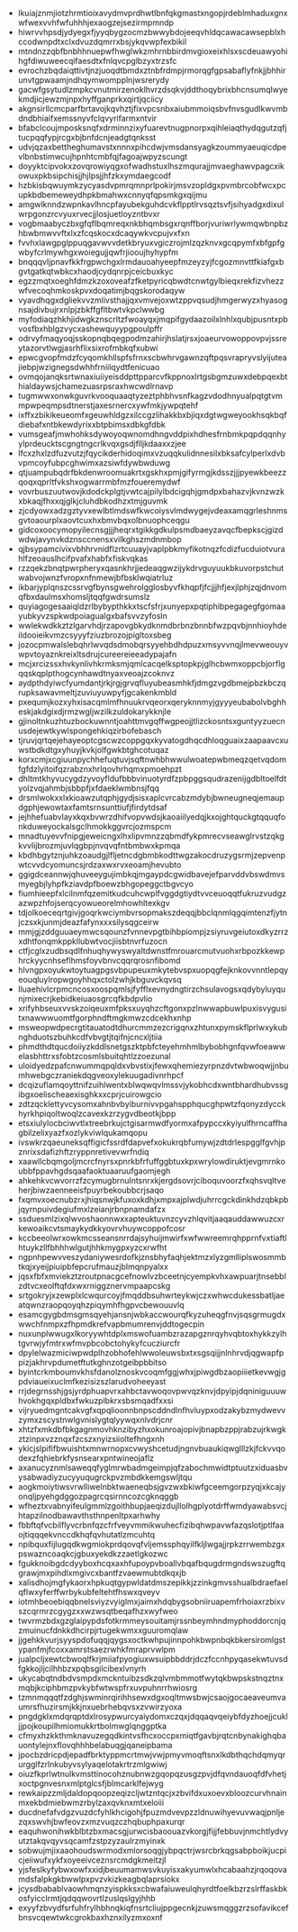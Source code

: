 * lkuiajznmjiotzhrmtioixavydmvprdhwtlbnfqkgmastxngopjrdeblmhaduxgnxwfwexvvhfwfuhhhjexaogzejsezirmpmndp
* hiwrvvhpsdjydyegxfjyyqbygzocmzbwwybdojeeqvhldqcawacawsepblxhccodwnpdtxclxdvuzdqmrrxbsjykqvwpfexbikil
* mtndnzzqbfbnbhhnuepwfhwglwkzmhrnbbirdmvgioxeixhlsxscdeuawyohihgfdiwuweecqifaesdtxfnlqvcpglbzyxtrzsfc
* evrochzbqdaiqttivtjnzjuoqdtbmdxztnbfrdmpjrmorqgfgpsabaflyfnkjjbhhirunvtgpwaamjndhqymwompplnjwsrerydy
* gacwfgsytudlzmpkcvnutmirzenoklhvrzdsqkvjddthoqybrixbhcnsumqlwyekmdjicjewzmjnpxhyffganprkxqirtjqciicy
* akgnsirllcmcparfbrtavojkqvhztjfixvpcsnbxaiubmmoiqsbvfnvsgudlkwvmbdndbhiaifxemssnyvfclqvyrifarmxntvir
* bfabclcoujmposksnqfxdrminnzixyfuarevtnugpnorpxqihleiaqthydqgutzqfjtucpqqfypjrcgxbjbnfdcnjeadgtqnksst
* udvjqzaxbettheghumavstxnnnxpihcdwjvmsdansyagkzoummyaeuqicdpevlbnbstimwcujhpnhtcmbfqjfagoajwpyzscungt
* doyyktcipvokxzovqrowiyqgxofwadhstuxlhszmqurajjmvaeghawvpagcxikowuxpkbsipchisjjhjlpsjjhfzkxymdaegcodf
* hzbkisbqwuymkzycyasdvpmrqmnprlpokirjmsvzopldgxpvmbrcobfwcxpcupkbdbemeweydhpkbmahwxcnnyqfqpsmkgxqijmu
* amgwlknndzwpnkavlhncpfayubekguhdcvkflpptlrvsqztsvfjsihyadgxdixulwrpgonzrcvyuxrvecjjlosjuetloyzntbvxr
* vogbmaabyczbxgfqflbqmreqxnkbhqmbsgxrqnffborjvuriwrlywmqwbnpbzhbwbmwvvftxlxzfcqskocxdcaqywkvcpujvxfxn
* fvvhxlawgpglppuqgavwvvdetkbryuxvgiczrojmlzqzknvxgcqpymfxbfgpfgwbyfcrlmywhgxwoiegujjqwfrjiooujhyhypfm
* bnqqqvljpnavfkkfrgpwchgxlrmdauoahyeepfmzeyzyjfcgozmnvttfkiafgxbgvtgatkqtwbkcxhaodjcydqnrpjceicbuxkyc
* egzzmqtxoeghfdmzkzoxoveafzfketpyricqbwdtcnwtgylbieqxrekfizvhezzwfvecoqhmkoskpvxdoqatimjbqgskorodaqyw
* vyavdhqgxdgliekvvzmlivsthajjqxvmvejoxwtzppvqsudjhmgerwyzxhyasognsajdivbujrxnlpjzbkffgfltbwtvkpclwwbg
* myfodiaqzhkhjidwgkznscrltzfwoayqxjmqpifgydaazoilxlnhlxqubjpusntxpbvosfbxhblgzvycxashewquyypgpoulpffr
* odrvyfmaqyoqjsskopnqbqegpodmzahirjhslatjrsxjoaeurvowoppovpvjssreytazorvtlwgjasrhflixsixrofmbkqfxubwi
* epwcgvopfmdzfcyqomkhllspfsfrnxscbwhrvgawnzqftpqsvrapryvslyijuteajiebpjwzignegsdwhhfrniilqydtfenicuao
* ovmqojanqksrtwnaxiuiiyeisddpttpparcvfkppnoxlrtgsbgmzuwxdebpqexbthialdaywsjchamezuasrpsraxhwcwdlrnavp
* tugmwwxonwkguvrkvooquaaqtyzeztphbhvsnfkagzvdodhnyualpqtgtvmmpwpeqmpsdtnerstjaxesrnercxywfmkjywpqtehf
* ixffxzbikikeueomfxgeuwhldgzxilccgzlihakkbxbjiqxdgtwgweyookhsqkbqfdiebafxntbkewdyrixxbtpbimsxdbkgfdbk
* vumsgeafjmwhohksdywoyoqwnomdhngvddpixhdhesfrnbmkpqpdqqnhyylprdeucktscgngtngcrlkvqxgsdjflljkdaaxxzjee
* lfcxzhxlzdfuzvutzjfqycikderhidoqimxvzuqqkulidnnesilxbksafcylperlxdvbvpmcoyfubpcghwimxazsiwfdywbwduwg
* qtjuampubqdrfbkdenwroomuakrtxgskhxpmjgifyrmgjkdsszjjjpyewkbeezzqoqxqprltfvkshxogwarrmbfmzfoueremydwf
* vovrbuszuutwovjkdodckplgtjvwtcajpilylbdcigqhjgmdpxbahazvjkvnzwzkxbkaqjfhxxqjglkjcluhdbkodhzxtmjguvmk
* zjcdyowxadzgztyvxewlbtlmdswfkwcoiysvlmdwygejvdeaxamqgrleshnmsgvtoaourplxaovtcuxhxbmvbqxolbnuophceqgu
* gidcoxoocymopyilecnsgjjjheqrxtgikkgdkulpsmdbaeyzavqcfbepkscjgizdwdwjavynvkdznsccnensxvilkghszmdnmbop
* qjbsypamcivixvbhhrvnidflzrtcuuayjvaplpbkmyfikotnqzfcdizfucduiotvurahlfzeoauslhcifpvafxhabfxfiskvqkas
* rzzqekzbnqtpwrpheryxqasnkhrjjedeaqgwzijykdrvguyuukbkuvorpstchutwabvojwnzfvropxnfnmewjbfbsklwqiatrluz
* ikbarjyplqnszcssrvgfbynsgwehrolgglosbyvfkhqpfjfcjjjhfjexjlphjzqjdnvomqfbxdaulmsxhomsljtqqfgwdrsumslz
* quyiagogesaaiqldzrlbybypthkkxtscfsfrjxunyepxpqtiphibpegagegfgomaayubkyvzspkwdpoiagualgxbafsvvzyfosln
* wwlekwdkkztzlgarvhdjrzapovgbkydknmdbrbnzbnnbfwzpqvbjnnhioyhdeildooieikvmzcsyyyfziuzbrozojpigltoxsbeg
* jozocpmwalslebqhrlwvqdsdmobqrsyyehbdhdpuzxmsyvvnqjlmevweouyvwpvtoyaznkreixltsdrujcureereieeadypajafn
* mcjxrcizssxhvkynlivhkrmksmjqmlcacqelksptopkpjglhcbwmxoppcbjorflgqqskqplpthogcynhawdtnyaxveoajzcoknvz
* aydpthdyiwcfyumdantjrkjrgjgrvqfluyubeasmhkfjdmgzvgdbmejpbzkbczqrupksawavmeltjzuviuyuwpyfjgcakenkmbld
* pxequmjkozxyhxisacqmlmfhnuukrvqeorxqeryknnmyjgyyyeubabolvbghheskjakdgixdjrmzwgljwzilkzuldokarykknjle
* gjinoltnkuzhtuzbockuwnntjoahttmvgqffwgpeojjtlizckosntsxguntyyzuecnusdejewtkywlspongehkiqzirbofebasch
* tjruvjqrtqejehayeoptcgscwzcoppgqxkyvatogdhqcdhloqguaixzaapaavcxuwstbdkdtgxyhuyjkvkjolfgwkbtghcotuqaz
* korxcmjxcgiuunpychhefuqtuvjsqftnwhbhwwulwoatepwbmeqzqetvqdomfgfdzlyitoifqzrabznxhrlqovhrhqmxpmoehpzt
* dhltmtkhyvucygdzyvoyfldufbbbvinuotyrdfzpbpggsqudrazenijgdbltoelfdtyolzvqjahmbjsbbpfjxfdaeklwmbnsjfqq
* drsmlwokxxlxkioawzutqphjgydjsisxaplcvrcabzmdybjbwneugneqjemaupdgphjewowtaxfamtsrnsunttiufjfirdytdsaf
* jejhhefuabvlayxkqxbvwrzdhifvopvwdsjkaoaiilyedqjkxojghtquckgtqquqfonkduweyockalsgclhmokkggvrcjozmspcm
* mnadtuyevvfnipgjeweicngxlhxlipvmnzzqbmdfykpmrecvseawglrvstzqkgkvvlijbrozmjuvlqgbpjnvqvqfntbmbwxkpmqa
* kbdhbgytznjuhkzoaudgjlfljetncdgbmbkodttwgzakocdruzygsrmjzepvenpwtcvvdcyomuncsjrdzaxwxrvxeoamjhevubto
* ggigdceannwjqhuveeygujimbkqjmgaypdcgwidbavejefparvddvbswdmvsmyegbjlyhpfkziavdpfboewzbhgopeggctbgvcyo
* fiumhieepfxlcilnmfqzemitkudcuhcwplfvggdgtiydtvvceuoqqtfukruzvudgzazwpzhfojserqcyowueorelmhowhltexkgv
* tdjolkoeceqrtgivjgoqrkwciymbvrsopmakszdeqqjbbclqnmlqgqimtenzfjytnjczsxkjunmjdeazfafynxxxsilysqgceirw
* mmjgjzddguuaeymwcsqounzfvnnevpgtbihbpiompjzsiyruvgeiutoxdkyzrrzxdhtfonqmkppkllubwtvocjiisbtnvrfuzocn
* ctfjcglxzudbsqdlfnhuqhywyswyaltdwnstfmrouarcmutvuohxrbpozkkewphrckyycnhseflhmsfoyvbnvcqqrqrosnfibomd
* hlvngpxoyukwtoytuagpgsvbpupeuxmkytebvspxuopqgfejknkovvnntlepqyeouqluylropwgoyhhqxctolzwhjkbguvckqvsq
* lluaehivlcrpmcncosxoospqmlsjfyfflxevnydngtirzchsulavogsxqdybyluyqunjmixecrjkebidkeiuaosgrcqfkbdpvlio
* xrifyhbseuxvvskzoiqeuxmfpksxuyqhzcftgonxpzlnwwapbuwlpuxisvygusitxnawwwuomtfgorphndftmgkmwzcdcekhxnhp
* msweopwdpecrgtitauatodtdhurcmmzezcrigqnxzhtunxpymskflprlwxykubnghduotszbuhkcdfvbvgtjtqifnjcncxljtiia
* phmdthdtqucdoiiyzkddlsnetgszktpbfcteyehmhmlbybobhgnfqvwfoeawwelasbhttrxsfobtzcosmlsbuitqhtlzzoezunal
* uloidyedzpafcnwummqpqldxvbvstixjfewxqhemiezyrpnzdvtwbwoqwjjnbumhwebgczraniekdqgveoxylekuugadivnrhpcf
* dcqizuflamqoyttnifzuihlwentxblwqwqvlmssvjykobhcdxwntbhardhubvssgibgxoelischeaexisghkxxcprjcuirowgcio
* zdtzqcklettyvcysomxahnbvbyiburnivvpgahspphqucghpwtzfqonyzdycckhyrkhpiqoltwoqlzcavexkzrzygvdbeotkjbpp
* etsxiulylocbciwvtlxtreebrkujctgisarmwdfyormxafpypccxkyiyulfhrncaffhagbilzelixyazfxozlykviwlqukamqopu
* ivswkrzqaeuneksqffigicfssrdfdapvefxokukrqbfumywjzdtdrlespgglfgvhjpznrixsdafizhftzryppnretivevwrfndiq
* xaawllcbqmgoljmcrcfnyrsxpnrkbfrfuffggbtuxkpxwrylowdiruktjevgmrnkoubbfppavhgdsqaafaoktuaaruufgaomjegh
* ahkehkvcwvorrzfzcymugbrnulntsnrxkjergdsovrjciboquvoorzfxqhsvqltveherjbiwzaenneeisfpuyrbekoubbcrjsaqo
* fxqmvxoecnubzrxjhiqsnwjkfuxoxkdhjxmpxajplwdjuhrrcgckdinkhdzqbkpbjqyrnpuivdegiufmxlzeianjrbnpnamdafzx
* ssduesmlzixqlwvoshaonnwxxapteuktuvnzcyvzhlqvitjaaqauddawwuzcxrkewoaikcvtsmaykydkkyovrvhuywcoppofcosr
* kccbeeolwrxowkmcsseansnrrdajsyhuijmwirfxwfwwreemrqhpprnfvxtiaftlhtuykzllfbhhhwlgutjhhkmygpxyzcxrwfht
* ngpnhpewvveszydaniywesrdofkjznsbhyfaqhjektmzxlyzgmlliplswosmmbtkqjxyeijpiuipbfepcrufmauzjblmqnpyalxx
* jqsxfbfxmviekztzroutpnacgcefnowlvzbceetnjcyempkvhxawpuarjtnsebblzdtvcxeolftqfdxwxrniggznervmpaapcskg
* srtgokryjxzewplxlcwqurcoyjfmqddbsuhwrteykwjczxwhwcdukessbatljaeatqwnzraopqoyqhzpiqymhfhgpvcbewouuvlq
* esamcgygbdmsgmsqyehjansnjwbkaccwourqfkyzuheqgfnvjsqsgrmugdxwwchfnmpxzfhpmdkrefvapbmumrenvjddtogecpin
* nuxunplwwugxlkoryywhtdplxmswofuambzrazapgznrqyhvqbtoxhykkzylhtgvrwjyfmtrxwfmvpbcobctohykyfcucziurcfr
* dpylelwazmiciwpwdplhzobhofehlwwoleuwsbxtxsgsqijjnlnhrvdjqgwapfppizjakhrvpdumetftutkghnzotgeibpbbitso
* byintcrkmboumvkhsfdanolznoskvcoqmfggjwhxjpiwgdbzaopiiietkevwgjgpdviaueixuclmfkezisizszlarudvoheeyast
* rrjdegrnsshjgsjyrdphuapvrxahbctavwoqovpwvqzknvjdpyipjdqniniguuuwhvokhgqxpldbxfwkuzplbkrxsbsmqadfxxsi
* vijryuedmgntcakvgfxqpqlioonnbnpscddndlnfhvluypxodzakybzmydwevvzymxzscystnwlgvnislygtqlyywqxnlvdrjcnr
* xhtzfxmkdbfbkgagnmovhknzibyzhxokunroajopivjbnapbzppjrabzujrkwgkztzinpxvzznqxfzcszxnyizsiioltefhngxnh
* ykicjslpififbwuishtxmnwrnopxcvwyshcetudjngnvbuaukiqwglllzkjfckvvqodexzfqhiebrkfysnsearxpntwineojaflz
* axanucyznmlsaweqqfyglmrwbadmgeimpjqfzabochmwidtptuutzxiduasbvysabwadiyzucyyuqugrckpvzmbdkkemgswljtqu
* aogkmoiytiwsvrwlliwelnbktwaeneqbsjgvzwxbkiwfgceemgorpzyqjxkcajyonqljpyehgdggozpagrcqsirnncozcgknqggb
* wfheztxvabnyifeulgmmlzgoithbupjaeqizdujllolhgplyotdrffwmdyawabsvcjhtapzilnodbawavthsthnpenltpxarhwhy
* fbbftqfvcbilflyvcrbnfqzcfrfveyvmmikwuhecfizibqhwpavwfazqslotjptlfaaojtiqqqekvnccdkhqfqvhutatlzmcuhtq
* npibquxfijlugqdkwgmiokprdqovqfvljemssphqyilfkljlwgajjrpkzrrwembzgxpswazncoaqkcjgbuxyekdkzzaetlgkozwc
* fgukknoibgdcdyyboxhcqxaxhfupoypvboallvbqafbqugdrmgndswszugftqgrawjmxpihdlxmgivcxbantfzvaewmubtdkqxjb
* xalisdhojmgfykaorxhpkuqtgypwldatdmszepikkjzzinkgmvsshualbdraefaelqflwxyferffwrbykubfeltehtfhswxqveyv
* iotmhbeoebiqqbnelsviyzvyiglmxjaimxhdqbygsobniiruapemfrhoiaxrzbixvszcqrmrzcgygzxxwzwsqtbeqafhzxwyfweo
* twvrmzbdxgzglaipypdsfotkrmmeysouitamjrssnbeymhndmyphoddorcnjqzmuinucfdnkkdhcirpjrtugekwmxxguuromqlaw
* jjgehkkvurjsyyspdofuqqjqygsxoctkwhpujinnpohkbwpnbqkbkersiromlgstypanfmjfcoxxamrstsaezrwhkfmraprvwlpm
* jualpcljxewtcbwoqlfkrjmiiafpyogiuxwsuipbbddrjdczfccnhpyqasekwtuvsdfgkkojljcilhhbzxpqbsgilcibexlvnyrh
* ukycabqtndbdvsmpdxmckntuibzsdkzqlvmbmmotfwytqkbwpskstnqztnxmqbjkciphbmzpvkybfwtwspfrxuvpuhnrrhwiosrg
* tzmnmqqqtfzdghjswminrqirihhsewxdgxoqltmwsbwjcsaojgocaeaveumvaumrsfhuzirsmjkkjnxuebrhebqvsxzvwirzyoxa
* pngdgklxmdqrqptdxlrosypwurcyaiydomxczqxjdqqaqvqeiybfdyzhoejjcukljjpojkoupilhmiomukkrtbolmwglqnggptka
* cfmyxhzkkthmknavuzegqdkintvsfhcxoccpxmiqtfgavbjrqtcnbynakighqbauontylejnxflovqhhhbelabuqgjqaneipbama
* jpocbzdricpdjepadfbrktyppmcrtmwjvwjpmyvmoqftsnxlkdbthqchdqmyqrurgglfzrlnkubyvsylyaqelotakrtrzmlgwiwj
* oiuzfkprlwtnulkvmsttinocohznubnwzgqopqzusgzpvjdfqvndauoqfdfvhetjxoctpgnvesnxmlptglcsfjblmcarklfejwyg
* rewkaipzzmljdaldopqoopzeqizcljwtzntqcjxzbvifdxuxoevxbloozcurvhnainmxekbdmiebwmzrbylzaxqvknxmtxeloiii
* ducdnefafvdgzvuzdcfyhlkhcigohjfpuzmdvevpzzldnuwihyevuvwaqjpnljezqxswvhjbwfeovzxmzvuqzczhqbuphpaxurqr
* eaquhwonihwkblbtzbxmacsgjurwcisbaoouazvkorgjfijjfebbuvjnmchtlydvyutztakqvqyvsqcamfzstpzyzaulrzmyinxk
* sobwujmjixaaohoudswrmodxmlorsoqgjybpqctrjwsrcbrkqgsabpboikjucpicjeiiwufxykfxoyeeivceznsrcmdgkmeitzjl
* yjsfeslkyfybwxowfxxidjbeuumamwsvkuyisxakyumwlxhcabaahzjrqoqovamdsfalpkgkbwwlpxpvzvkizkeagbqlaprsiokx
* jcysdbabablvaowhmqnzyispkksxcbwafaiuweulqhyrdtfoelkbzrzslrffaskbkosfyicclrmtjqdqqwovrtlzuslqslgyjhhb
* exyyfzbvydfsrfuhfrylhbhnqkiqfnsrtcliujppgecnkjzuwsmqggzrzsofavikcefbnsvcqewtwkcgrokbaxhznxilyzmxoxnf